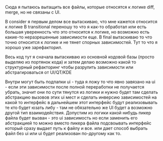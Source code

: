 Сюда я пытаюсь вытащить все файлы, которые относятся к логике diff, merge, но не связаны c UI.

В consider я первым делом все вытаскиваю, что мне кажется относится к логике
В transitional переношу то что я как-то обработал или есть большая уверенность что это относится к логике, но возможно есть какие-то неразрешенные зависимости еще.
В final вытаскиваю то что точно относится к логике и не тянет спорных зависимостей. Тут то что я хорошо уже зарефакторил.

Весь код тут я сначала вытаскиваю из основной кодовой базы (просто выделяю из портянок кода) и затем делаю
возможно какой то структурный рефакторинг чтобы разрулить зависимости или абстрагироваться от UI/QT/KDE

Внутри могут быть подпапки ui - туда я ложу то что явно завязано на ui - если эти зависимости после полной переработки 
не получается убрать, значит они по сути тянутся из логики и нужно будет там сделать абстракцию вызовов этих ui мест и сделать инверсию зависимостей на какой то интерфейс
в дальнейшем этот интерфейс будут реализовывать те кто будет юзать либу - там не обязательно же UI будет а возможно другой тип взаимодействия.
Допустим из логики какой нибудь пикер файла будет вызван - это ui зависимость но если заменить его абстракцией то можно вместо пикера файла подсвоывать интерфейс который сразу выдает путь к файлу и все.
или дает способ выбрать файл без ui или ui будет реализован по-другому как то.